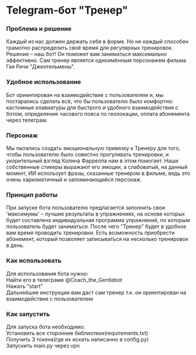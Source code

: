 # Telegram-бот "Тренер"
### Проблема и решение
Каждый из нас должен держать себя в форме. 
Но не каждый способен грамотно распределить своё время
для регулярных тренировок. Решение – наш бот! 
Он поможет вам заниматься максимально эффективно. 
Сам тренер является одноимённым персонажем 
фильма Гая Ричи "Джентельмены".
### Удобное использование
Бот ориентирован на взаимодействие с пользователем
и, мы постарались сделать всё, что бы пользователю
было комфортно: кастомные клавиатуры для быстрого и удобного
взаимодействия с ботом, определение часового пояса по
геолокации, оплата абонемента через телеграм.
### Персонаж
Мы пытались создать эмоциональную привязку к Тренеру
для того, чтобы пользователю было совестно прогуливать
тренировки, и укорительный взгляд Колина Фаррелла нам в этом помогает.
Наши собственные стикеры выражают его эмоции, а
слабоватый, на данный момент, ИИ использует фразы, сказанные тренером
в фильме, ведь это очень харизматичный и запоминающийся персонаж.
### Принцип работы
При запуске бота пользователю предлагается заполнить 
свои 'максимумы' – лучшие результаты в упражнениях, 
на основе которых будет составлена индивидуальная 
программа упражнений, по которым пользователь будет заниматься. 
После чего "Тренер" будет в удобное вам время проводить тренировки. 
Есть возможность приобрести абонемент, 
который позволяет записываться на несколько тренировок в день. 
### Как использовать
Для использования бота нужно:\
Найти его в телеграме @Coach_the_Gentlebot\
Нажать "start"\
Дальнейшие инструкции вам даст сам тренер т.к. он ориентирован на взаимодействие с пользователем
### Как запустить
Для запуска бота необходимо:\
Установить все сторонние библиотеки(requirements.txt)\
Получить 3 токена(где их искать написанно в config.py)\
Запускить main.py через vpn
